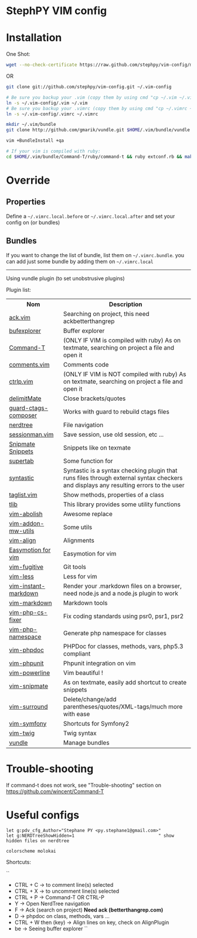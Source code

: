 StephPY VIM config
==================

# Installation

One Shot:

```bash
wget --no-check-certificate https://raw.github.com/stephpy/vim-config/master/install.sh -O ./install.sh && chmod +x ./install.sh && ./install.sh
```

OR

```bash
git clone git://github.com/stephpy/vim-config.git ~/.vim-config

# Be sure you backup your .vim (copy them by using cmd "cp ~/.vim ~/.vim.backup")
ln -s ~/.vim-config/.vim ~/.vim
# Be sure you backup your .vimrc (copy them by using cmd "cp ~/.vimrc ~/.vimrc.backup")
ln -s ~/.vim-config/.vimrc ~/.vimrc

mkdir ~/.vim/bundle
git clone http://github.com/gmarik/vundle.git $HOME/.vim/bundle/vundle

vim +BundleInstall +qa

# If your vim is compiled with ruby:
cd $HOME/.vim/bundle/Command-T/ruby/command-t && ruby extconf.rb && make
```

# Override

## Properties

Define a `~/.vimrc.local.before` or `~/.vimrc.local.after` and set your config on (or bundles)

## Bundles

If you want to change the list of bundle, list them on `~/.vimrc.bundle`. you can add just some bundle by adding them on `~/.vimrc.local`

-------------------------------------------------

Using vundle plugin (to set unobstrusive plugins)

Plugin list:

<table style="width: 100%">
    <tr>
        <th>Nom</th>
        <th>Description</th>
    </tr>
    <tr>
        <td><a href="https://github.com/mileszs/ack.vim">ack.vim</a></td>
        <td>Searching on project, this need ackbetterthangrep</td>
    </tr>
    <tr>
        <td><a href="https://github.com/corntrace/bufexplorer">bufexplorer</a></td>
        <td>Buffer explorer</td>
    </tr>
    <tr>
        <td><a href="https://github.com/wincent/Command-T">Command-T</a></td>
        <td>(ONLY IF VIM is compiled with ruby) As on textmate, searching on project a file and open it</td>
    </tr>
    <tr>
        <td><a href="https://github.com/vim-scripts/comments.vim">comments.vim</a></td>
        <td>Comments code</td>
    </tr>
    <tr>
        <td><a href="https://github.com/kien/ctrlp.vim">ctrlp.vim</a></td>
        <td>(ONLY IF VIM is NOT compiled with ruby) As on textmate, searching on project a file and open it</td>
    </tr>
    <tr>
        <td><a href="https://github.com/Raimondi/delimitMate">delimitMate</a></td>
        <td>Close brackets/quotes</td>
    </tr>
    <tr>
        <td><a href="https://github.com/everzet/guard-ctags-composer">guard-ctags-composer</a></td>
        <td>Works with guard to rebuild ctags files</td>
    </tr>
    <tr>
        <td><a href="https://github.com/scrooloose/nerdtree">nerdtree</a></td>
        <td>File navigation</td>
    </tr>
    <tr>
        <td><a href="https://github.com/vim-scripts/sessionman.vim">sessionman.vim</a></td>
        <td>Save session, use old session, etc ...</td>
    </tr>
    <tr>
        <td><a href="https://github.com/stephpy/snipmate-snippets.vim">Snipmate Snippets</a></td>
        <td>Snippets like on texmate</td>
    </tr>
    <tr>
        <td><a href="https://github.com/ervandew/supertab">supertab</a></td>
        <td>Some function for <tab></td>
    </tr>
    <tr>
        <td><a href="https://github.com/scrooloose/syntastic">syntastic</a></td>
        <td>Syntastic is a syntax checking plugin that runs files through external syntax checkers and displays any resulting errors to the user</td>
    </tr>
    <tr>
        <td><a href="https://github.com/vim-scripts/taglist.vim">taglist.vim</a></td>
        <td>Show methods, properties of a class</td>
    </tr>
    <tr>
        <td><a href="https://github.com/vim-scripts/tlib">tlib</a></td>
        <td>This library provides some utility functions</td>
    </tr>
    <tr>
        <td><a href="https://github.com/tpope/vim-abolish">vim-abolish</a></td>
        <td>Awesome replace</td>
    </tr>
    <tr>
        <td><a href="https://github.com/MarcWeber/vim-addon-mw-utils">vim-addon-mw-utils</a></td>
        <td>Some utils</td>
    </tr>
    <tr>
        <td><a href="https://github.com/tsaleh/vim-align">vim-align</a></td>
        <td>Alignments</td>
    </tr>
    <tr>
        <td><a href="https://github.com/Lokaltog/vim-easymotion">Easymotion for vim</a></td>
        <td>Easymotion for vim</td>
    </tr>
    <tr>
        <td><a href="https://github.com/tpope/vim-fugitive">vim-fugitive</a></td>
        <td>Git tools</td>
    </tr>
    <tr>
        <td><a href="https://github.com/groenewege/vim-less">vim-less</a></td>
        <td>Less for vim</td>
    </tr>
    <tr>
        <td><a href="https://github.com/suan/vim-instant-markdown">vim-instant-markdown</a></td>
        <td>Render your .markdown files on a browser, need node.js and a node.js plugin to work</td>
    </tr>
    <tr>
        <td><a href="https://github.com/hallison/vim-markdown">vim-markdown</a></td>
        <td>Markdown tools</td>
    </tr>
    <tr>
        <td><a href="https://github.com/stephpy/vim-php-cs-fixer">vim-php-cs-fixer</a></td>
        <td>Fix coding standards using psr0, psr1, psr2</td>
    </tr>
    <tr>
        <td><a href="https://github.com/arnaud-lb/vim-php-namespace">vim-php-namespace</a></td>
        <td>Generate php namespace for classes</td>
    </tr>
    <tr>
        <td><a href="https://github.com/stephpy/vim-phpdoc">vim-phpdoc</a></td>
        <td>PHPDoc for classes, methods, vars, php5.3 compliant</td>
    </tr>
    <tr>
        <td><a href="https://github.com/docteurklein/vim-phpunit">vim-phpunit</a></td>
        <td>Phpunit integration on vim</td>
    </tr>
    <tr>
        <td><a href="https://github.com/Lokaltog/vim-powerline">vim-powerline</a></td>
        <td>Vim beautiful !</td>
    </tr>
    <tr>
        <td><a href="https://github.com/garbas/vim-snipmate">vim-snipmate</a></td>
        <td>As on textmate, easily add shortcut to create snippets</td>
    </tr>
    <tr>
        <td><a href="https://github.com/tpope/vim-surround">vim-surround</a></td>
        <td>Delete/change/add parentheses/quotes/XML-tags/much more with ease</td>
    </tr>
    <tr>
        <td><a href="https://github.com/stephpy/vim-symfony">vim-symfony</a></td>
        <td>Shortcuts for Symfony2</td>
    </tr>
    <tr>
        <td><a href="https://github.com/beyondwords/vim-twig">vim-twig</a></td>
        <td>Twig syntax</td>
    </tr>
    <tr>
        <td><a href="https://github.com/gmarik/vundle">vundle</a></td>
        <td>Manage bundles</td>
    </tr>
</table>

# Trouble-shooting

If command-t does not work, see "Trouble-shooting" section on https://github.com/wincent/Command-T

# Useful configs

```viml
let g:pdv_cfg_Author="Stephane PY <py.stephane1@gmail.com>"
let g:NERDTreeShowHidden=1                                " show hidden files on nerdtree

colorscheme molokai
```

Shortcuts:

``
- CTRL + C             -> to comment line(s) selected
- CTRL + X             -> to uncomment line(s) selected
- CTRL + P             -> Command-T OR CTRL-P
- <leader> Y           -> Open NerdTree navigation
- <leader> F           -> Ack (search on project) **Need ack (betterthangrep.com)**
- <leader> D           -> phpdoc on class, methods, vars ...
- CTRL + W then (key)  -> Align lines on key, check on AlignPlugin
- <leader> be          -> Seeing buffer explorer
``
